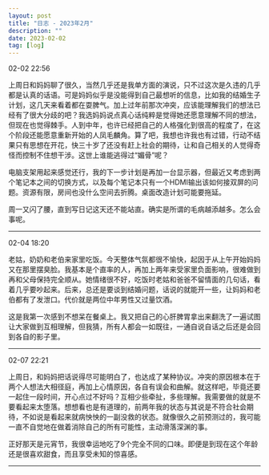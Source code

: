 ```yaml
---
layout: post
title: "日志 - 2023年2月"
description: ""
date: 2023-02-02
tag: [log]
---
```

02-02 22:56

上周日和妈妈聊了很久，当然几乎还是我单方面的演说，只不过这次是久违的几乎都是认真的话语。可是妈妈似乎是没能得到自己最想听的信息，比如我的结婚生子计划，这几天来看着都在耍脾气。加上过年前那次冲突，应该能理解我们的想法已经有了很大分歧的吧？我选妈妈说点真心话纯粹是觉得她还愿意理解不同的想法，但现在也觉得棘手。人到中年，也许已经把自己的人格强化到很高的程度了，在这个阶段还能愿意重新开始的人凤毛麟角。算了吧，我想也许我也有过错，行动不结果只有思想在开花，快三十岁了还没有赶上社会的期待，让和自己相关的人觉得奇怪而控制不住想干涉。这世上谁能逃得过“媚骨”呢？

电脑支架用起来感觉还行，我的下一步计划是再加一台显示器，但最近又考虑到两个笔记本之间的切换方式，以及每个笔记本只有一个HDMI输出该如何接双屏的问题。资源有限，房间也没什么空间去折腾。桌面改造计划可能要拖延。

周一又闪了腰，直到写日记这天还不能站直。确实是所谓的毛病越添越多。怎么会事呢。

---
02-04 18:20

老姑，奶奶和老伯来家里吃饭。今天整体气氛都很不愉快，起因于从上午开始妈妈又在那里摆臭脸。我基本是个直率的人，再加上两年来受家里负面影响，很难做到再和父母保持完全顺从。她情绪很不好，吃饭时老姑和爸爸不留情面的几句话，看着几乎要吵起来。后来，总还是要谈到结婚问题，话说的就能开一些，让妈妈和老伯都有了发泄口。代价就是两位中年男性又过量饮酒。

这是我第一次感到不想呆在餐桌上。我又把自己的心肝脾胃拿出来翻洗了一遍试图让大家做到互相理解，但我猜，所有人都会一如既往，一通自说自话之后还是会回到各自的影子里。

---
02-07 22:21

上周日，和妈妈把话说得尽可能明白了，也达成了某种协议。冲突的原因根本在于两个人想法大相径庭，再加上心情原因，各自有误会和曲解。就这样吧，毕竟还要一起住一段时间，开心点过不好吗？互相少些牵扯，多些理解。我需要做的就是不要看起来太堕落。想想看也是有道理的，前两年我的状态与其说是不符合社会期待，不如说是看起来就病怏怏的一副没救的状态。就像很久之前预测过的，我可能一直不自觉地在做着消除自己的所有可能性，主动滑落深渊的事。

正好那天是元宵节，我很幸运地吃了9个完全不同的口味。即便是到现在这个年龄还是很喜欢甜食，而且享受未知的惊喜感。

---
